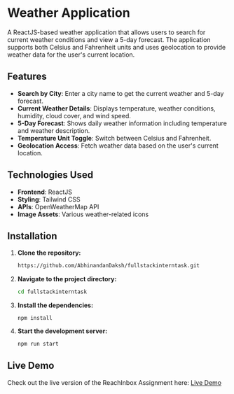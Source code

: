 # Weather Application

A ReactJS-based weather application that allows users to search for current weather conditions and view a 5-day forecast. The application supports both Celsius and Fahrenheit units and uses geolocation to provide weather data for the user's current location.

## Features

- **Search by City**: Enter a city name to get the current weather and 5-day forecast.
- **Current Weather Details**: Displays temperature, weather conditions, humidity, cloud cover, and wind speed.
- **5-Day Forecast**: Shows daily weather information including temperature and weather description.
- **Temperature Unit Toggle**: Switch between Celsius and Fahrenheit.
- **Geolocation Access**: Fetch weather data based on the user's current location.

## Technologies Used

- **Frontend**: ReactJS
- **Styling**: Tailwind CSS
- **APIs**: OpenWeatherMap API
- **Image Assets**: Various weather-related icons

## Installation

1. **Clone the repository:**

   ```bash
   https://github.com/AbhinandanDaksh/fullstackinterntask.git

2. **Navigate to the project directory:**

   ```bash
   cd fullstackinterntask

3. **Install the dependencies:**

   ```bssh
   npm install

4. **Start the development server:**
   ```bash
   npm run start


## Live Demo
Check out the live version of the ReachInbox Assignment here: [Live Demo](https://fullstackinterntask.vercel.app/current-weather)

